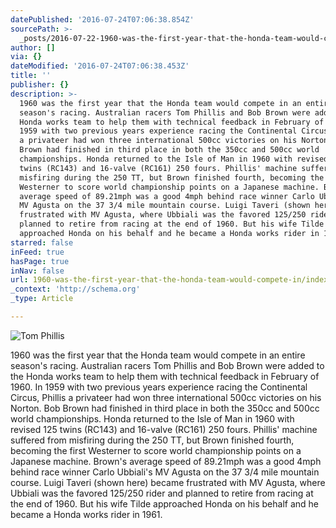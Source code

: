 ```yaml
---
datePublished: '2016-07-24T07:06:38.854Z'
sourcePath: >-
  _posts/2016-07-22-1960-was-the-first-year-that-the-honda-team-would-compete-in.md
author: []
via: {}
dateModified: '2016-07-24T07:06:38.453Z'
title: ''
publisher: {}
description: >-
  1960 was the first year that the Honda team would compete in an entire
  season's racing. Australian racers Tom Phillis and Bob Brown were added to the
  Honda works team to help them with technical feedback in February of 1960. In
  1959 with two previous years experience racing the Continental Circus, Phillis
  a privateer had won three international 500cc victories on his Norton. Bob
  Brown had finished in third place in both the 350cc and 500cc world
  championships. Honda returned to the Isle of Man in 1960 with revised 125
  twins (RC143) and 16-valve (RC161) 250 fours. Phillis' machine suffered from
  misfiring during the 250 TT, but Brown finished fourth, becoming the first
  Westerner to score world championship points on a Japanese machine. Brown's
  average speed of 89.21mph was a good 4mph behind race winner Carlo Ubbiali's
  MV Agusta on the 37 3/4 mile mountain course. Luigi Taveri (shown here) became
  frustrated with MV Agusta, where Ubbiali was the favored 125/250 rider and
  planned to retire from racing at the end of 1960. But his wife Tilde
  approached Honda on his behalf and he became a Honda works rider in 1961.
starred: false
inFeed: true
hasPage: true
inNav: false
url: 1960-was-the-first-year-that-the-honda-team-would-compete-in/index.html
_context: 'http://schema.org'
_type: Article

---
```

![Tom Phillis](https://the-grid-user-content.s3-us-west-2.amazonaws.com/ccc638e8-9e17-492a-b9cc-dc9c266feaed.jpg)

1960 was the first year that the Honda team would compete in an entire season's racing. Australian racers Tom Phillis and Bob Brown were added to the Honda works team to help them with technical feedback in February of 1960\. In 1959 with two previous years experience racing the Continental Circus, Phillis a privateer had won three international 500cc victories on his Norton. Bob Brown had finished in third place in both the 350cc and 500cc world championships. Honda returned to the Isle of Man in 1960 with revised 125 twins (RC143) and 16-valve (RC161) 250 fours. Phillis' machine suffered from misfiring during the 250 TT, but Brown finished fourth, becoming the first Westerner to score world championship points on a Japanese machine. Brown's average speed of 89.21mph was a good 4mph behind race winner Carlo Ubbiali's MV Agusta on the 37 3/4 mile mountain course. Luigi Taveri (shown here) became frustrated with MV Agusta, where Ubbiali was the favored 125/250 rider and planned to retire from racing at the end of 1960\. But his wife Tilde approached Honda on his behalf and he became a Honda works rider in 1961\.